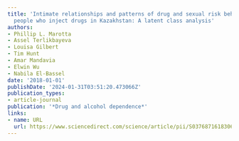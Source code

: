 ```yaml
---
title: 'Intimate relationships and patterns of drug and sexual risk behaviors among
  people who inject drugs in Kazakhstan: A latent class analysis'
authors:
- Phillip L. Marotta
- Assel Terlikbayeva
- Louisa Gilbert
- Tim Hunt
- Amar Mandavia
- Elwin Wu
- Nabila El-Bassel
date: '2018-01-01'
publishDate: '2024-01-31T03:51:20.473066Z'
publication_types:
- article-journal
publication: '*Drug and alcohol dependence*'
links:
- name: URL
  url: https://www.sciencedirect.com/science/article/pii/S0376871618306446
---
```

